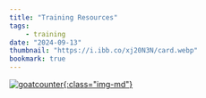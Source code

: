 ```yaml
---
title: "Training Resources"
tags:
    - training
date: "2024-09-13"
thumbnail: "https://i.ibb.co/xj20N3N/card.webp"
bookmark: true
---
```


[![goatcounter](https://cdn.icon-icons.com/icons2/2699/PNG/512/goatcounter_logo_icon_170078.png){:class="img-md"}](https://www.goatcounter.com/)

<script data-goatcounter="https://rpathangi.goatcounter.com/count"
        async src="//gc.zgo.at/count.js"></script>